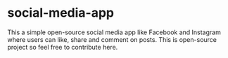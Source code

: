 # social-media-app
This a simple open-source social media app like Facebook and Instagram where users can like, share and comment on posts. This is open-source project so feel free to contribute here.
